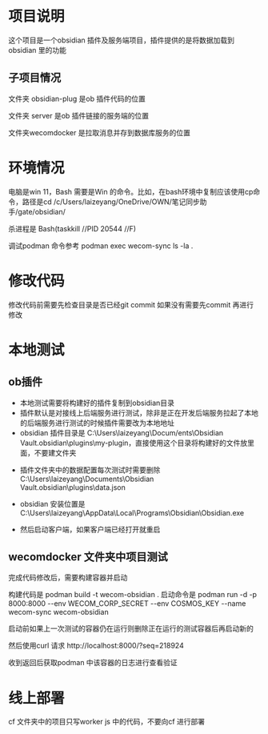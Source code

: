 # 项目说明

这个项目是一个obsidian 插件及服务端项目，插件提供的是将数据加载到obsidian 里的功能

## 子项目情况

文件夹 obsidian-plug 是ob 插件代码的位置

文件夹 server 是ob 插件链接的服务端的位置

文件夹wecomdocker 是拉取消息并存到数据库服务的位置

# 环境情况

电脑是win 11，Bash 需要是Win 的命令。比如，在bash环境中复制应该使用cp命令，路径是cd /c/Users/laizeyang/OneDrive/OWN/笔记同步助手/gate/obsidian/

杀进程是 Bash(taskkill //PID 20544 //F)

调试podman 命令参考 podman exec wecom-sync ls -la .

# 修改代码

修改代码前需要先检查目录是否已经git commit 如果没有需要先commit 再进行修改

# 本地测试

## ob插件

* 本地测试需要将构建好的插件复制到obsidian目录
* 插件默认是对接线上后端服务进行测试，除非是正在开发后端服务拉起了本地的后端服务进行测试的时候插件需要改为本地地址
* obsidian 插件目录是 C:\Users\laizeyang\Docum/ents\Obsidian Vault.obsidian\plugins\my-plugin，直接使用这个目录将构建好的文件放里面，不要建文件夹

- 插件文件夹中的数据配置每次测试时需要删除 C:\Users\laizeyang\Documents\Obsidian Vault\.obsidian\plugins\data.json

- obsidian 安装位置是C:\Users\laizeyang\AppData\Local\Programs\Obsidian\Obsidian.exe

- 然后启动客户端，如果客户端已经打开就重启

## wecomdocker 文件夹中项目测试

完成代码修改后，需要构建容器并启动

构建代码是 podman build -t wecom-obsidian .
启动命令是 podman run -d -p 8000:8000 --env WECOM_CORP_SECRET --env COSMOS_KEY --name wecom-sync wecom-obsidian

启动前如果上一次测试的容器仍在运行则删除正在运行的测试容器后再启动新的

然后使用curl 请求 http://localhost:8000/?seq=218924

收到返回后获取podman 中该容器的日志进行查看验证

# 线上部署

cf 文件夹中的项目只写worker js 中的代码，不要向cf 进行部署
